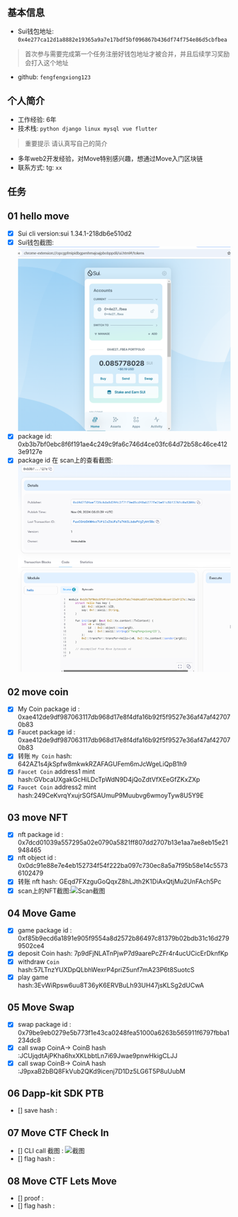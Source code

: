 ## 基本信息
- Sui钱包地址: `0x4e277ca12d1a8882e19365a9a7e17bdf5bf096867b436df74f754e86d5cbfbea`
> 首次参与需要完成第一个任务注册好钱包地址才被合并，并且后续学习奖励会打入这个地址
- github: `fengfengxiong123`

## 个人简介
- 工作经验: 6年
- 技术栈: `python django linux mysql vue flutter`
> 重要提示 请认真写自己的简介
- 多年web2开发经验，对Move特别感兴趣，想通过Move入门区块链
- 联系方式: tg: `xx` 

## 任务

##   01 hello move  
- [x] Sui cli version:sui 1.34.1-218db6e510d2
- [x] Sui钱包截图: ![Sui钱包截图](./images/钱包.png)
- [x] package id: 0xb3b7bf0ebc8f6f191ae4c249c9fa6c746d4ce03fc64d72b58c46ce4123e9127e
- [x] package id 在 scan上的查看截图:![Scan截图](./images/pkg_id.png)

##   02 move coin
- [x] My Coin package id : 0xae412de9df987063117db968d17e8f4dfa16b92f5f9527e36af47af427070b83
- [x] Faucet package id : 0xae412de9df987063117db968d17e8f4dfa16b92f5f9527e36af47af427070b83
- [x] 转账 `My Coin` hash: 642AZ1s4jkSpfw8mkwkRZAFAGUFem6mJcWgeLiQpB1h9
- [x] `Faucet Coin` address1 mint hash:GVbcaUXgakGcHiLDcTpWdN9D4jQoZdtVfXEeGfZKxZXp
- [x] `Faucet Coin` address2 mint hash:249CeKvrqYxujrSGfSAUmuP9Muubvg6wmoyTyw8U5Y9E

##   03 move NFT
- [x] nft package id : 0x7dcd01039a557295a02e0790a5821ff807dd2707b13e1aa7ae8eb15e21948465
- [x] nft object id : 0x0dc91e88e7e4eb152734f54f222ba097c730ec8a5a7f95b58e14c55736102479
- [x] 转账 nft  hash: GEqd7FXzguGoQqxZ8hLJth2K1DiAxQtjMu2UnFAch5Pc
- [x] scan上的NFT截图:![Scan截图](./images/task3_mynft.bmp)

##   04 Move Game
- [x] game package id : 0xf85b9ecd6a1891e905f9554a8d2572b86497c81379b02bdb31c16d2799502ce4
- [x] deposit Coin hash: 7p9dFjNLATnPjwP7d9aarePcZFr4r4ucUCicErDknfKp
- [x] withdraw `Coin` hash:57LTnzYUXDpQLbhWexrP4priZ5unf7mA23P6t8SuotcS
- [x] play game hash:3EvWiRpsw6uu8T36yK6ERVBuLh93UH47jsKLSg2dUCwA

##   05 Move Swap
- [x] swap package id : 0x79be9eb0279e5b773f1e43ca0248fea51000a6263b565911f6797fbba1234dc8
- [x] call swap CoinA-> CoinB  hash :JCUjqdtAjPKha6hxXKLbbtLn7i69Jwae9pnwHkigCLJJ
- [x] call swap CoinB-> CoinA  hash :J9pxaB2bBQ8FkVub2QKd9icenj7D1Dz5LG6T5P8uUubM

##   06 Dapp-kit SDK PTB
- [] save hash :

##   07 Move CTF Check In
- [] CLI call 截图 : ![截图](./images/你的图片地址)
- [] flag hash :

##   08 Move CTF Lets Move
- [] proof : 
- [] flag hash :
